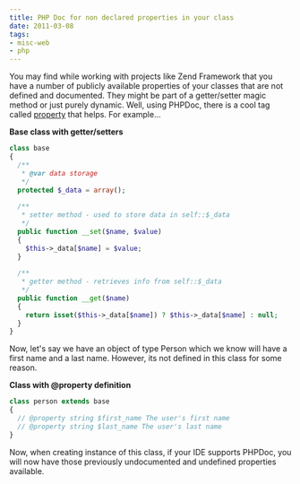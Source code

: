 ```yaml
---
title: PHP Doc for non declared properties in your class
date: 2011-03-08
tags:
- misc-web
- php
---
```

You may find while working with projects like Zend Framework that you have a number of publicly available properties of your classes that are not defined and documented.  They might be part of a getter/setter magic method or just purely dynamic.  Well, using PHPDoc, there is a cool tag called [property](http://manual.phpdoc.org/HTMLSmartyConverter/PHP/phpDocumentor/tutorial_tags.property.pkg.html) that helps.  For example...

<!--more-->

**Base class with getter/setters**

```php
class base
{
  /**
   * @var data storage
   */
  protected $_data = array();
    
  /**
   * setter method - used to store data in self::$_data
   */
  public function __set($name, $value)
  { 
    $this->_data[$name] = $value;
  }
    
  /**
   * getter method - retrieves info from self::$_data
   */
  public function __get($name)
  {
    return isset($this->_data[$name]) ? $this->_data[$name] : null;
  }
}
```

Now, let's say we have an object of type Person which we know will have a first name and a last name.  However, its not defined in this class for some reason.

**Class with @property definition**

```php
class person extends base
{
  // @property string $first_name The user's first name
  // @property string $last_name The user's last name
}
```

Now, when creating instance of this class, if your IDE supports PHPDoc, you will now have those previously undocumented and undefined properties available.
